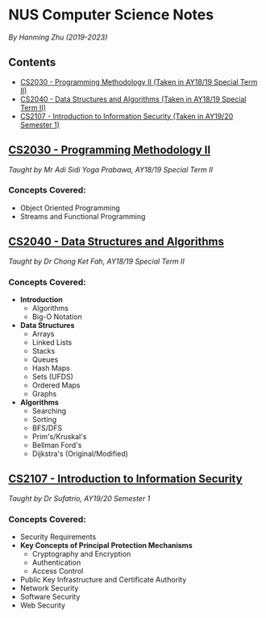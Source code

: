 # NUS Computer Science Notes

*By Hanming Zhu (2019-2023)*

## Contents

- [CS2030 - Programming Methodology II (Taken in AY18/19 Special Term II)](#cs2030---programming-methodology-ii)
- [CS2040 - Data Structures and Algorithms (Taken in AY18/19 Special Term II)](#cs2040---data-structures-and-algorithms)
- [CS2107 - Introduction to Information Security (Taken in AY19/20 Semester 1)](#cs2107---introduction-to-information-security)

## [CS2030 - Programming Methodology II](https://github.com/zhuhanming/nus-cs-notes/tree/master/cs2030)

*Taught by Mr Adi Sidi Yoga Prabawa, AY18/19 Special Term II*

### Concepts Covered:

- Object Oriented Programming
- Streams and Functional Programming

## [CS2040 - Data Structures and Algorithms](https://github.com/zhuhanming/nus-cs-notes/tree/master/cs2040)

*Taught by Dr Chong Ket Fah, AY18/19 Special Term II*

### Concepts Covered:

- **Introduction**
    - Algorithms
    - Big-O Notation
- **Data Structures**
    - Arrays
    - Linked Lists
    - Stacks
    - Queues
    - Hash Maps
    - Sets (UFDS)
    - Ordered Maps
    - Graphs
- **Algorithms**
    - Searching
    - Sorting
    - BFS/DFS
    - Prim's/Kruskal's
    - Bellman Ford's
    - Dijkstra's (Original/Modified)

## [CS2107 - Introduction to Information Security](https://github.com/zhuhanming/nus-cs-notes/tree/master/cs2107)

*Taught by Dr Sufatrio, AY19/20 Semester 1*

### Concepts Covered:

- Security Requirements
- **Key Concepts of Principal Protection Mechanisms**
    - Cryptography and Encryption
    - Authentication
    - Access Control
- Public Key Infrastructure and Certificate Authority
- Network Security
- Software Security
- Web Security
